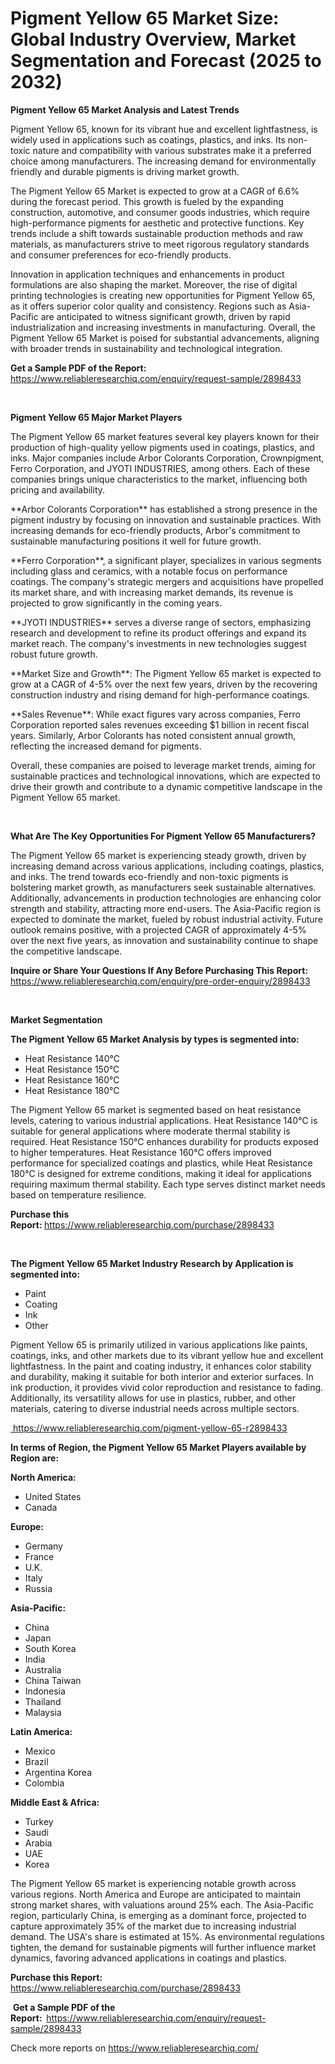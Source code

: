 <p><h1>Pigment Yellow 65 Market Size: Global Industry Overview, Market Segmentation and Forecast (2025 to 2032)</h1></p><p><strong>Pigment Yellow 65 Market Analysis and Latest Trends</strong></p>
<p><p>Pigment Yellow 65, known for its vibrant hue and excellent lightfastness, is widely used in applications such as coatings, plastics, and inks. Its non-toxic nature and compatibility with various substrates make it a preferred choice among manufacturers. The increasing demand for environmentally friendly and durable pigments is driving market growth.</p><p>The Pigment Yellow 65 Market is expected to grow at a CAGR of 6.6% during the forecast period. This growth is fueled by the expanding construction, automotive, and consumer goods industries, which require high-performance pigments for aesthetic and protective functions. Key trends include a shift towards sustainable production methods and raw materials, as manufacturers strive to meet rigorous regulatory standards and consumer preferences for eco-friendly products.</p><p>Innovation in application techniques and enhancements in product formulations are also shaping the market. Moreover, the rise of digital printing technologies is creating new opportunities for Pigment Yellow 65, as it offers superior color quality and consistency. Regions such as Asia-Pacific are anticipated to witness significant growth, driven by rapid industrialization and increasing investments in manufacturing. Overall, the Pigment Yellow 65 Market is poised for substantial advancements, aligning with broader trends in sustainability and technological integration.</p></p>
<p><strong>Get a Sample PDF of the Report:&nbsp;</strong> <a href="https://www.reliableresearchiq.com/enquiry/request-sample/2898433?utm_campaign=2456&utm_medium=2&utm_source=Github&utm_content=ia&utm_term=15032025&utm_id=pigment-yellow-65">https://www.reliableresearchiq.com/enquiry/request-sample/2898433</a></p>
<p>&nbsp;</p>
<p><strong>Pigment Yellow 65 Major Market Players</strong></p>
<p><p>The Pigment Yellow 65 market features several key players known for their production of high-quality yellow pigments used in coatings, plastics, and inks. Major companies include Arbor Colorants Corporation, Crownpigment, Ferro Corporation, and JYOTI INDUSTRIES, among others. Each of these companies brings unique characteristics to the market, influencing both pricing and availability.</p><p>**Arbor Colorants Corporation** has established a strong presence in the pigment industry by focusing on innovation and sustainable practices. With increasing demands for eco-friendly products, Arbor's commitment to sustainable manufacturing positions it well for future growth. </p><p>**Ferro Corporation**, a significant player, specializes in various segments including glass and ceramics, with a notable focus on performance coatings. The company's strategic mergers and acquisitions have propelled its market share, and with increasing market demands, its revenue is projected to grow significantly in the coming years.</p><p>**JYOTI INDUSTRIES** serves a diverse range of sectors, emphasizing research and development to refine its product offerings and expand its market reach. The company's investments in new technologies suggest robust future growth.</p><p>**Market Size and Growth**: The Pigment Yellow 65 market is expected to grow at a CAGR of 4-5% over the next few years, driven by the recovering construction industry and rising demand for high-performance coatings. </p><p>**Sales Revenue**: While exact figures vary across companies, Ferro Corporation reported sales revenues exceeding $1 billion in recent fiscal years. Similarly, Arbor Colorants has noted consistent annual growth, reflecting the increased demand for pigments.</p><p>Overall, these companies are poised to leverage market trends, aiming for sustainable practices and technological innovations, which are expected to drive their growth and contribute to a dynamic competitive landscape in the Pigment Yellow 65 market.</p></p>
<p>&nbsp;</p>
<p><strong>What Are The Key Opportunities For Pigment Yellow 65 Manufacturers?</strong></p>
<p><p>The Pigment Yellow 65 market is experiencing steady growth, driven by increasing demand across various applications, including coatings, plastics, and inks. The trend towards eco-friendly and non-toxic pigments is bolstering market growth, as manufacturers seek sustainable alternatives. Additionally, advancements in production technologies are enhancing color strength and stability, attracting more end-users. The Asia-Pacific region is expected to dominate the market, fueled by robust industrial activity. Future outlook remains positive, with a projected CAGR of approximately 4-5% over the next five years, as innovation and sustainability continue to shape the competitive landscape.</p></p>
<p><strong>Inquire or Share Your Questions If Any Before Purchasing This Report:</strong> <a href="https://www.reliableresearchiq.com/enquiry/pre-order-enquiry/2898433?utm_campaign=2456&utm_medium=2&utm_source=Github&utm_content=ia&utm_term=15032025&utm_id=pigment-yellow-65">https://www.reliableresearchiq.com/enquiry/pre-order-enquiry/2898433</a></p>
<p>&nbsp;</p>
<p><strong>Market Segmentation</strong></p>
<p><strong>The Pigment Yellow 65 Market Analysis by types is segmented into:</strong></p>
<p><ul><li>Heat Resistance 140℃</li><li>Heat Resistance 150℃</li><li>Heat Resistance 160℃</li><li>Heat Resistance 180℃</li></ul></p>
<p><p>The Pigment Yellow 65 market is segmented based on heat resistance levels, catering to various industrial applications. Heat Resistance 140℃ is suitable for general applications where moderate thermal stability is required. Heat Resistance 150℃ enhances durability for products exposed to higher temperatures. Heat Resistance 160℃ offers improved performance for specialized coatings and plastics, while Heat Resistance 180℃ is designed for extreme conditions, making it ideal for applications requiring maximum thermal stability. Each type serves distinct market needs based on temperature resilience.</p></p>
<p><strong>Purchase this Report:&nbsp;</strong><a href="https://www.reliableresearchiq.com/purchase/2898433?utm_campaign=2456&utm_medium=2&utm_source=Github&utm_content=ia&utm_term=15032025&utm_id=pigment-yellow-65">https://www.reliableresearchiq.com/purchase/2898433</a></p>
<p>&nbsp;</p>
<p><strong>The Pigment Yellow 65 Market Industry Research by Application is segmented into:</strong></p>
<p><ul><li>Paint</li><li>Coating</li><li>Ink</li><li>Other</li></ul></p>
<p><p>Pigment Yellow 65 is primarily utilized in various applications like paints, coatings, inks, and other markets due to its vibrant yellow hue and excellent lightfastness. In the paint and coating industry, it enhances color stability and durability, making it suitable for both interior and exterior surfaces. In ink production, it provides vivid color reproduction and resistance to fading. Additionally, its versatility allows for use in plastics, rubber, and other materials, catering to diverse industrial needs across multiple sectors.</p></p>
<p><a href="https://www.reliableresearchiq.com/pigment-yellow-65-r2898433?utm_campaign=2456&utm_medium=2&utm_source=Github&utm_content=ia&utm_term=15032025&utm_id=pigment-yellow-65">&nbsp;https://www.reliableresearchiq.com/pigment-yellow-65-r2898433</a></p>
<p><strong>In terms of Region, the Pigment Yellow 65 Market Players available by Region are:</strong></p>
<p>
    <p> <strong> North America: </strong>
        <ul>
            <li>United States</li>
            <li>Canada</li>
        </ul>
        </p> 
    <p> <strong> Europe: </strong>
        <ul>
            <li>Germany</li>
            <li>France</li>
            <li>U.K.</li>
            <li>Italy</li>
            <li>Russia</li>
        </ul>
        </p> 
    <p> <strong> Asia-Pacific: </strong>
        <ul>
            <li>China</li>
            <li>Japan</li>
            <li>South Korea</li>
            <li>India</li>
            <li>Australia</li>
            <li>China Taiwan</li>
            <li>Indonesia</li>
            <li>Thailand</li>
            <li>Malaysia</li>
        </ul>
        </p> 
    <p> <strong> Latin America: </strong>
        <ul>
            <li>Mexico</li>
            <li>Brazil</li>
            <li>Argentina Korea</li>
            <li>Colombia</li>
        </ul>
        </p> 
    <p> <strong> Middle East & Africa: </strong>
        <ul>
            <li>Turkey</li>
            <li>Saudi</li>
            <li>Arabia</li>
            <li>UAE</li>
            <li>Korea</li>
        </ul>
    </p>
    </p>
<p><p>The Pigment Yellow 65 market is experiencing notable growth across various regions. North America and Europe are anticipated to maintain strong market shares, with valuations around 25% each. The Asia-Pacific region, particularly China, is emerging as a dominant force, projected to capture approximately 35% of the market due to increasing industrial demand. The USA's share is estimated at 15%. As environmental regulations tighten, the demand for sustainable pigments will further influence market dynamics, favoring advanced applications in coatings and plastics.</p></p>
<p><strong>Purchase this Report: </strong><a href="https://www.reliableresearchiq.com/purchase/2898433?utm_campaign=2456&utm_medium=2&utm_source=Github&utm_content=ia&utm_term=15032025&utm_id=pigment-yellow-65">https://www.reliableresearchiq.com/purchase/2898433</a></p>
<p>&nbsp;<strong>Get a Sample PDF of the Report:&nbsp;&nbsp;</strong><a href="https://www.reliableresearchiq.com/enquiry/request-sample/2898433?utm_campaign=2456&utm_medium=2&utm_source=Github&utm_content=ia&utm_term=15032025&utm_id=pigment-yellow-65">https://www.reliableresearchiq.com/enquiry/request-sample/2898433</a></p>
<p><strong></strong></p>
<p>Check more reports on <a href="https://www.reliableresearchiq.com/?utm_campaign=2456&utm_medium=2&utm_source=Github&utm_content=ia&utm_term=15032025&utm_id=pigment-yellow-65">https://www.reliableresearchiq.com/</a></p>
